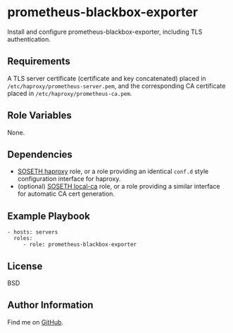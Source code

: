 prometheus-blackbox-exporter
=========

Install and configure prometheus-blackbox-exporter, including TLS authentication.

Requirements
------------

A TLS server certificate (certificate and key concatenated) placed in
`/etc/haproxy/prometheus-server.pem`, and the corresponding CA certificate
placed in `/etc/haproxy/prometheus-ca.pem`.

Role Variables
--------------

None.

Dependencies
------------

* [SOSETH haproxy](https://github.com/SOSETH/haproxy) role, or a role providing an identical `conf.d` style configuration interface for haproxy.
* (optional) [SOSETH local-ca](https://github.com/SOSETH/local-ca) role, or a role providing a similar interface for automatic CA cert generation.

Example Playbook
----------------

    - hosts: servers
      roles:
         - role: prometheus-blackbox-exporter

License
-------

BSD

Author Information
------------------

Find me on [GitHub](https://github.com/ThreeFx).
